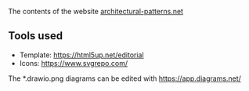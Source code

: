 The contents of the website [architectural-patterns.net](https://architectural-patterns.net)


## Tools used

* Template: https://html5up.net/editorial
* Icons: https://www.svgrepo.com/

The *.drawio.png diagrams can be edited with https://app.diagrams.net/
